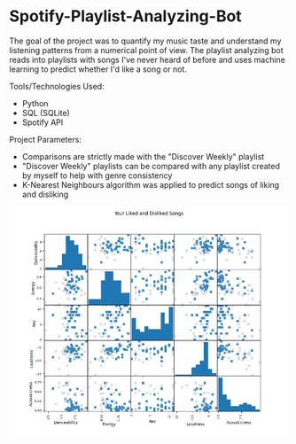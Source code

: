 # Spotify-Playlist-Analyzing-Bot

The goal of the project was to quantify my music taste and understand my listening patterns from a numerical point of view. The playlist analyzing bot reads into playlists with songs I've never heard of before and uses machine learning to predict whether I'd like a song or not.

Tools/Technologies Used:
- Python
- SQL (SQLite)
- Spotify API

Project Parameters:
- Comparisons are strictly made with the "Discover Weekly" playlist
- "Discover Weekly" playlists can be compared with any playlist created by myself to help with genre consistency
- K-Nearest Neighbours algorithm was applied to predict songs of liking and disliking

![alt text](https://github.com/jobcabanto/Spotify-Recommendation-Bot/blob/main/Figure_1.png?raw=true)
